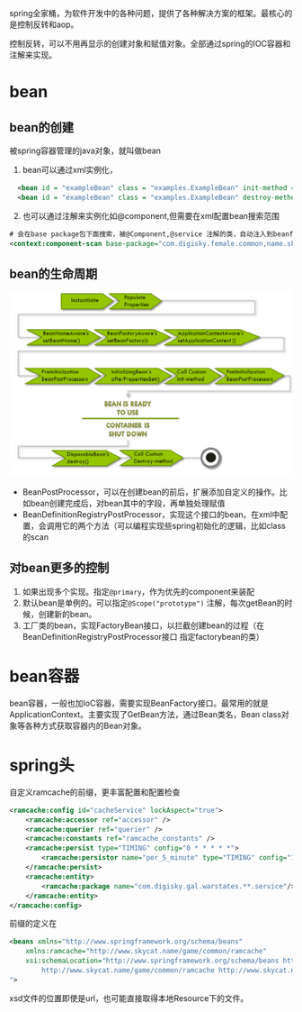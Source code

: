 spring全家桶，为软件开发中的各种问题，提供了各种解决方案的框架。最核心的是控制反转和aop。

控制反转，可以不用再显示的创建对象和赋值对象。全部通过spring的IOC容器和注解来实现。


# bean

## bean的创建

被spring容器管理的java对象，就叫做bean

1. bean可以通过xml实例化，
```xml
  <bean id = "exampleBean" class = "examples.ExampleBean" init-method = "init"/>   #（调用init来实例化）
  <bean id = "exampleBean" class = "examples.ExampleBean" destroy-method = "destroy"/> #（销毁的时候，调用destroy）
```

2. 也可以通过注解来实例化如@component,但需要在xml配置bean搜索范围
```xml
# 会在base package包下面搜索，被@Component,@service 注解的类，自动注入到beanfactory
<context:component-scan base-package="com.digisky.female.common,name.skycat.common,com.digisky.female.princess.server" />
```


## bean的生命周期

![bean 生命周期](/images/2019/04/bean-生命周期.png)

- BeanPostProcessor，可以在创建bean的前后，扩展添加自定义的操作。比如bean创建完成后，对bean其中的字段，再单独处理赋值
- BeanDefinitionRegistryPostProcessor，实现这个接口的bean。在xml中配置，会调用它的两个方法（可以编程实现些spring初始化的逻辑，比如class的scan

## 对bean更多的控制

1. 如果出现多个实现。指定`@primary`，作为优先的component来装配
2. 默认bean是单例的。可以指定`@Scope("prototype")` 注解，每次getBean的时候，创建新的bean。
3. 工厂类的bean，实现FactoryBean<T>接口，以拦截创建bean的过程（在BeanDefinitionRegistryPostProcessor接口 指定factorybean的类）









# bean容器

bean容器，一般也加IoC容器，需要实现BeanFactory接口。最常用的就是ApplicationContext。主要实现了GetBean方法，通过Bean类名，Bean class对象等各种方式获取容器内的Bean对象。

# spring头

自定义ramcache的前缀，更丰富配置和配置检查
```xml
<ramcache:config id="cacheService" lockAspect="true">
    <ramcache:accessor ref="accessor" />
    <ramcache:querier ref="querier" />
    <ramcache:constants ref="ramcache_constants" />
    <ramcache:persist type="TIMING" config="0 * * * * *">
        <ramcache:persistor name="per_5_minute" type="TIMING" config="10 */5 * * * *" />
    </ramcache:persist>
    <ramcache:entity>
        <ramcache:package name="com.digisky.gal.warstates.**.service"/>
    </ramcache:entity>
</ramcache:config>
```

前缀的定义在
```xml
<beans xmlns="http://www.springframework.org/schema/beans"
	xmlns:ramcache="http://www.skycat.name/game/common/ramcache"
	xsi:schemaLocation="http://www.springframework.org/schema/beans http://www.springframework.org/schema/beans/spring-beans.xsd
		http://www.skycat.name/game/common/ramcache http://www.skycat.name/game/common/ramcache/ramcache-1.0.0.xsd
">
```

xsd文件的位置即使是url，也可能直接取得本地Resource下的文件。
